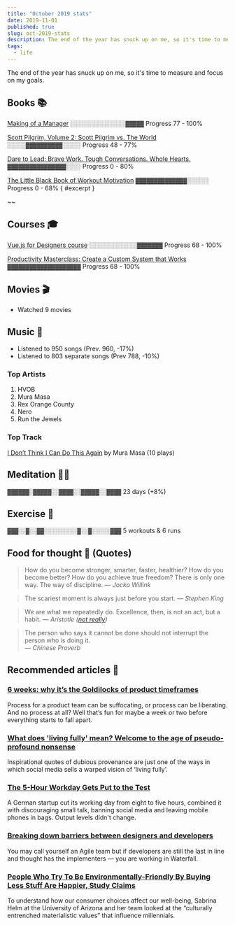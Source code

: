 ```yaml
---
title: "October 2019 stats"
date: 2019-11-01
published: true
slug: oct-2019-stats
description: The end of the year has snuck up on me, so it's time to measure and focus on my goals.
tags:
  - life
---
```


The end of the year has snuck up on me, so it's time to measure and focus on my goals.

## Books 📚

[Making of a Manager](https://www.goodreads.com/book/show/38821039-the-making-of-a-manager)
<span style="color: var(--primary); font-family: Menlo, Monaco, Consolas, Liberation Mono, Courier New, monospace;">░░░░░░░░░░░░░░░▓▓▓▓▓</span>
<span class="text-textSubtle">Progress 77 - 100%</span>

[Scott Pilgrim, Volume 2: Scott Pilgrim vs. The World](https://www.goodreads.com/book/show/15898731-scott-pilgrim-volume-2)
<span style="color: var(--primary); font-family: Menlo, Monaco, Consolas, Liberation Mono, Courier New, monospace;">░░░░░▓▓▓▓▓▓▓▓▓▓░░░░░</span>
<span class="text-textSubtle">Progress 48 - 77%</span>

[Dare to Lead: Brave Work. Tough Conversations. Whole Hearts.](https://www.goodreads.com/book/show/40109367-dare-to-lead)
<span style="color: var(--primary); font-family: Menlo, Monaco, Consolas, Liberation Mono, Courier New, monospace;">▓▓▓▓▓▓▓▓▓▓▓▓▓▓▓▓░░░░</span>
<span class="text-textSubtle">Progress 0 - 80%</span>

[The Little Black Book of Workout Motivation](https://www.goodreads.com/book/show/40772002-the-little-black-book-of-workout-motivation)
<span style="color: var(--primary); font-family: Menlo, Monaco, Consolas, Liberation Mono, Courier New, monospace;">▓▓▓▓▓▓▓▓▓▓▓▓▓▓░░░░░░</span>
<span class="text-textSubtle">Progress 0 - 68%</span> { #excerpt }

~~

## Courses 🎓

[Vue.js for Designers course](https://designcode.io/vue)
<span style="color: var(--primary); font-family: Menlo, Monaco, Consolas, Liberation Mono, Courier New, monospace;">░░░░░░░░░░░░░▓▓▓▓▓▓▓</span>
<span class="text-textSubtle">Progress 68 - 100%</span>

[Productivity Masterclass: Create a Custom System that Works](https://www.skillshare.com/classes/Productivity-Masterclass-Create-a-Custom-System-that-Works/442860604/projects)
<span style="color: var(--primary); font-family: Menlo, Monaco, Consolas, Liberation Mono, Courier New, monospace;">▓▓▓▓▓▓▓▓▓▓▓▓▓▓▓▓▓▓▓▓</span>
<span class="text-textSubtle">Progress 68 - 100%</span>

## Movies 🎬

- Watched 9 movies

## Music 🎵

- Listened to 950 songs (Prev. 960, -17%)
- Listened to 803 separate songs (Prev 788, -10%)

### Top Artists

1. HVOB
2. Mura Masa
3. Rex Orange County
4. Nero
5. Run the Jewels

### Top Track

[I Don’t Think I Can Do This Again](https://open.spotify.com/track/3udJxehBCZ27wRO9gSum4B?si=eyg8vGk0Qiibz0cKqRW3gw) by Mura Masa (10 plays)

## Meditation 🧘‍♂️

<span style="color: var(--primary); font-family: Menlo, Monaco, Consolas, Liberation Mono, Courier New, monospace;">▓▓▓▓▓▓░▓▓▓▓▓░░▓▓▓▓░░▓▓▓▓▓░░▓▓▓▓</span>
<span class="text-textSubtle">23 days (+8%)</span>

## Exercise 💪

<span style="color: var(--primary); font-family: Menlo, Monaco, Consolas, Liberation Mono, Courier New, monospace;">▓▓▓░░▓░░▓▓░░░░░░░░░▓░░▓░░░░░▓▓▓</span>
<span class="opacity-50">5 workouts & 6 runs</span>

## Food for thought 💬 (Quotes)

> How do you become stronger, smarter, faster, healthier? How do you become better? How do you achieve true freedom?
> There is only one way. The way of discipline. <cite>— Jocko Willink</cite>

<spacer />

> The scariest moment is always just before you start. <cite>— Stephen King</cite>

<spacer />

> We are what we repeatedly do. Excellence, then, is not an act, but a habit. <cite>— Aristotle ([not really](https://medium.com/the-mission/my-favourite-quote-of-all-time-is-a-misattribution-66356f22843d))</cite>

<spacer />

> The person who says it cannot be done should not interrupt the person who is doing it. <br/><cite>— Chinese Proverb</cite>

## Recommended articles 📄

### [6 weeks: why it’s the Goldilocks of product timeframes](https://www.intercom.com/blog/6-week-cycle-for-product-teams/)

Process for a product team can be suffocating, or process can be liberating. And no process at all? Well that’s fun for maybe a week or two before everything starts to fall apart.

### [What does 'living fully' mean? Welcome to the age of pseudo-profound nonsense](https://www.theguardian.com/lifeandstyle/2019/sep/11/what-does-living-fully-mean-welcome-to-the-age-of-pseudo-profound-nonsense)

Inspirational quotes of dubious provenance are just one of the ways in which social media sells a warped vision of ‘living fully’.

### [The 5-Hour Workday Gets Put to the Test](https://www.wsj.com/articles/the-5-hour-workday-gets-put-to-the-test-11571876563?mod=rsswn)

A German startup cut its working day from eight to five hours, combined it with discouraging small talk, banning social media and leaving mobile phones in bags. Output levels didn't change.

### [Breaking down barriers between designers and developers](https://blog.prototypr.io/breaking-down-barriers-between-designers-and-developers-4bc4af166d0d)

You may call yourself an Agile team but if developers are still the last in line and thought has the implementers — you are working in Waterfall.

### [People Who Try To Be Environmentally-Friendly By Buying Less Stuff Are Happier, Study Claims](https://digest.bps.org.uk/2019/10/29/people-who-try-to-be-environmentally-friendly-by-buying-less-stuff-are-happier-study-claims/)

To understand how our consumer choices affect our well-being, Sabrina Helm at the University of Arizona and her team looked at the “culturally entrenched materialistic values” that influence millennials.
